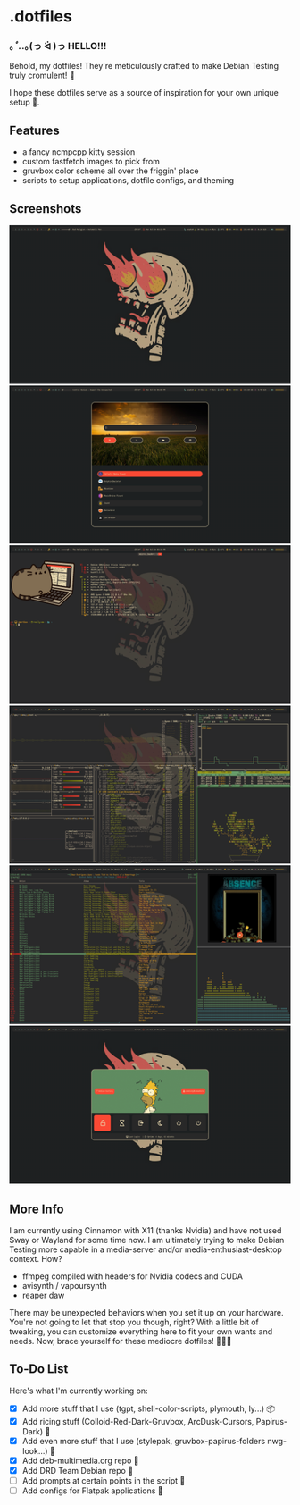# .dotfiles

### ｡*ﾟ.*.｡(っ ᐛ )っ HELLO!!!

Behold, my dotfiles! They're meticulously crafted to make Debian Testing truly cromulent! 🎉

I hope these dotfiles serve as a source of inspiration for your own unique setup 🦄.

## Features

- a fancy ncmpcpp kitty session
- custom fastfetch images to pick from
- gruvbox color scheme all over the friggin' place
- scripts to setup applications, dotfile configs, and theming

## Screenshots

![desktop](./art/desktop.png)
![rofi](./art/rofi.png)
![terminal](./art/terminal.png)
![tops](./art/tops.png)
![ncmpcpp](./art/ncmpcpp.png)
![power-menu](./art/power-menu.png)

## More Info
I am currently using Cinnamon with X11 (thanks Nvidia) and have not used Sway or Wayland for some time now. I am ultimately trying to make Debian Testing more capable in a media-server and/or media-enthusiast-desktop context. How?

- ffmpeg compiled with headers for Nvidia codecs and CUDA
- avisynth / vapoursynth
- reaper daw

There may be unexpected behaviors when you set it up on your hardware. You're not going to let that stop you though, right? With a little bit of tweaking, you can customize everything here to fit your own wants and needs. Now, brace yourself for these mediocre dotfiles! 🙌🎉✨

## To-Do List

Here's what I'm currently working on:

- [x] Add more stuff that I use (tgpt, shell-color-scripts, plymouth, ly...) 📦
- [x] Add ricing stuff (Colloid-Red-Dark-Gruvbox, ArcDusk-Cursors, Papirus-Dark) 🌈
- [x] Add even more stuff that I use (stylepak, gruvbox-papirus-folders nwg-look...) 🎨
- [x] Add deb-multimedia.org repo 💽
- [x] Add DRD Team Debian repo 💽
- [ ] Add prompts at certain points in the script 🧐
- [ ] Add configs for Flatpak applications 🧩
